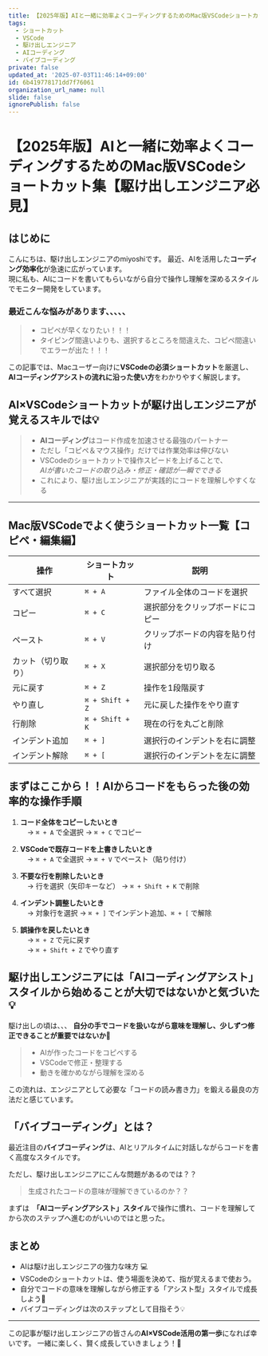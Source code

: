 ```yaml
---
title: 【2025年版】AIと一緒に効率よくコーディングするためのMac版VSCodeショートカット集【駆け出しエンジニア必見】
tags:
  - ショートカット
  - VSCode
  - 駆け出しエンジニア
  - AIコーディング
  - バイブコーディング
private: false
updated_at: '2025-07-03T11:46:14+09:00'
id: 6b419778171dd7f76061
organization_url_name: null
slide: false
ignorePublish: false
---
```

# 【2025年版】AIと一緒に効率よくコーディングするためのMac版VSCodeショートカット集【駆け出しエンジニア必見】

## はじめに

こんにちは、駆け出しエンジニアのmiyoshiです。
最近、AIを活用した**コーディング効率化**が急速に広がっています。  
現に私も、AIにコードを書いてもらいながら自分で操作し理解を深めるスタイルでモニター開発をしています。

### 最近こんな悩みがあります、、、、、
>- コピペが早くなりたい！！！
>- タイピング間違いよりも、選択するところを間違えた、コピペ間違いでエラーが出た！！！

この記事では、Macユーザー向けに**VSCodeの必須ショートカット**を厳選し、  
**AIコーディングアシストの流れに沿った使い方**をわかりやすく解説します。  


## AI×VSCodeショートカットが駆け出しエンジニアが覚えるスキルでは💡

>- **AIコーディング**はコード作成を加速させる最強のパートナー  
>- ただし「コピペ＆マウス操作」だけでは作業効率は伸びない  
>- VSCodeのショートカットで操作スピードを上げることで、  
  *AIが書いたコードの取り込み・修正・確認が一瞬でできる*  
>- これにより、駆け出しエンジニアが実践的にコードを理解しやすくなる  

---

## Mac版VSCodeでよく使うショートカット一覧【コピペ・編集編】

| 操作           | ショートカット          | 説明                            |
|----------------|-------------------------|---------------------------------|
| すべて選択     | `⌘ + A`                 | ファイル全体のコードを選択      |
| コピー         | `⌘ + C`                 | 選択部分をクリップボードにコピー|
| ペースト       | `⌘ + V`                 | クリップボードの内容を貼り付け  |
| カット（切り取り）| `⌘ + X`               | 選択部分を切り取る              |
| 元に戻す       | `⌘ + Z`                 | 操作を1段階戻す                |
| やり直し       | `⌘ + Shift + Z`         | 元に戻した操作をやり直す        |
| 行削除         | `⌘ + Shift + K`         | 現在の行を丸ごと削除            |
| インデント追加 | `⌘ + ]`                 | 選択行のインデントを右に調整    |
| インデント解除 | `⌘ + [`                 | 選択行のインデントを左に調整    |


## まずはここから！！AIからコードをもらった後の効率的な操作手順
1. **コード全体をコピーしたいとき**  
　→ `⌘ + A` で全選択 → `⌘ + C` でコピー  

2. **VSCodeで既存コードを上書きしたいとき**  
　→ `⌘ + A` で全選択 → `⌘ + V` でペースト（貼り付け）  

3. **不要な行を削除したいとき**  
　→ 行を選択（矢印キーなど） → `⌘ + Shift + K` で削除  

4. **インデント調整したいとき**  
　→ 対象行を選択 → `⌘ + ]` でインデント追加、`⌘ + [` で解除  

5. **誤操作を戻したいとき**  
　→ `⌘ + Z` で元に戻す  
　→ `⌘ + Shift + Z` でやり直す  



## 駆け出しエンジニアには「AIコーディングアシスト」スタイルから始めることが大切ではないかと気づいた💡

駆け出しの頃は、、、
**自分の手でコードを扱いながら意味を理解し、少しずつ修正できることが重要ではないか💭**

>- AIが作ったコードをコピペする 
>- VSCodeで修正・整理する 
>- 動きを確かめながら理解を深める  

この流れは、エンジニアとして必要な「コードの読み書き力」を鍛える最良の方法だと感じています。  


## 「バイブコーディング」とは？

最近注目の**バイブコーディング**は、AIとリアルタイムに対話しながらコードを書く高度なスタイルです。  

ただし、駆け出しエンジニアにこんな問題があるのでは？？ 
>生成されたコードの意味が理解できているのか？？

まずは　**「AIコーディングアシスト」スタイル**で操作に慣れ、コードを理解してから次のステップへ進むのがいいのではと思った。  


## まとめ

- AIは駆け出しエンジニアの強力な味方 💻
- VSCodeのショートカットは、使う場面を決めて、指が覚えるまで使おう。
- 自分でコードの意味を理解しながら修正する「アシスト型」スタイルで成長しよう💪  
- バイブコーディングは次のステップとして目指そう💡

---
この記事が駆け出しエンジニアの皆さんの**AI×VSCode活用の第一歩**になれば幸いです。  一緒に楽しく、賢く成長していきましょう！🚀


